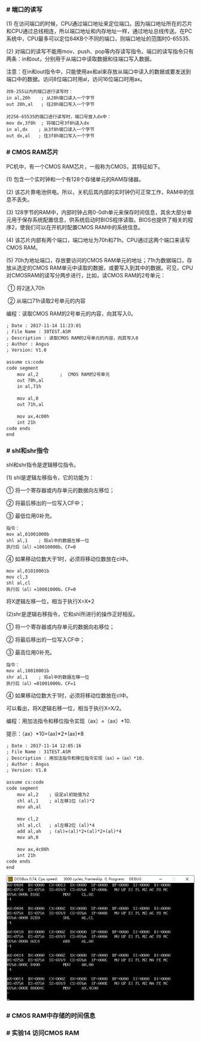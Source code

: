 ### # 端口的读写

(1) 在访问端口的时候，CPU通过端口地址来定位端口。因为端口地址所在的芯片和CPU通过总线相连，所以端口地址和内存地址一样，通过地址总线传送。在PC系统中，CPU最多可以定位64KB个不同的端口，则端口地址的范围时0-65535.

(2) 对端口的读写不能用mov、push、pop等内存读写指令。端口的读写指令只有两条：in和out，分别用于从端口中读取数据和往端口写入数据。

注意：在in和out指令中，只能使用ax和al来存放从端口中读入的数据或要发送到端口中的数据。访问8位端口时用al，访问16位端口时用ax。

```assembly
对0-255以内的端口进行读写时：
in al,20h    ; 从20h端口读入一个字节
out 20h,al   ; 往20h端口写入一个字节

对256-65535的端口进行读写时，端口号放入dx中：
mov dx,3f8h  ; 将端口号3f8h送入dx
in al,dx    ; 从3f8h端口读入一个字节
out dx,al   ; 往3f8h端口写入一个字节
```

### # CMOS RAM芯片

PC机中，有一个CMOS RAM芯片，一般称为CMOS，其特征如下。

(1) 包含一个实时钟和一个有128个存储单元的RAM存储器。

(2) 该芯片靠电池供电。所以，关机后其内部的实时钟仍可正常工作，RAM中的信息不丢失。

(3) 128字节的RAM中，内部时钟占用0-0dh单元来保存时间信息，其余大部分单元用于保存系统配置信息，供系统启动时BIOS程序读取。BIOS也提供了相关的程序2，使我们可以在开机时配置CMOS RAM中的系统信息。

(4) 该芯片内部有两个端口，端口地址为70h和71h。CPU通过这两个端口来读写CMOS RAM。

(5) 70h为地址端口，存放要访问的CMOS RAM单元的地址；71h为数据端口，存放从选定的CMOS RAM单元中读取的数据，或要写入到其中的数据。可见，CPU对CMOSRAM的读写分两步进行，比如，读CMOS RAM的2号单元：

​    ① 将2送入70h

​    ② 从端口71h读取2号单元的内容

编程：读取CMOS RAM的2号单元的内容，向其写入0。

```assembly
; Date : 2017-11-14 11:23:01
; File Name : 30TEST.ASM
; Description : 读取CMOS RAM的2号单元的内容，向其写入0
; Author : Angus
; Version: V1.0

assume cs:code
code segment
	mov al,2        ;  CMOS RAM的2号单元
	out 70h,al
	in al,71h

	mov al,0
	out 71h,al

	mov ax,4c00h 
	int 21h
code ends
end
```

### # shl和shr指令

shl和shr指令是逻辑移位指令。

(1) shl是逻辑左移指令，它的功能为：

① 将一个寄存器或内存单元的数据向左移位；

② 将最后移出的一位写入CF中；

③ 最低位用0补充。

```assembly
指令：
mov al,01001000b
shl al,1    ; 将al中的数据左移一位
执行后（al）=10010000b，CF=0
```

④ 如果移动位数大于1时，必须将移动位数放在cl中。 

```assembly
mov al,01010001b
mov cl,3
shl al,cl
执行后（al）=10001000b，CF=0
```

将X逻辑左移一位，相当于执行X=X*2

(2)shr是逻辑右移指令，它和shl所进行的操作正好相反。

① 将一个寄存器或内存单元的数据向右移位；

② 将最后移出的一位写入CF中；

③ 最高位用0补充。

```assembly
指令：
mov al,10010001b
shr al,1    ; 将al中的数据左移一位
执行后（al）=01001000b，CF=1
```

④ 如果移动位数大于1时，必须将移动位数放在cl中。

可以看出，将X逻辑右移一位，相当于执行X=X/2。

编程：用加法指令和移位指令实现（ax）=（ax）*10.

提示：（ax）\*10=(ax)\*2+(ax)\*8

```assembly
; Date : 2017-11-14 12:05:16
; File Name : 31TEST.ASM
; Description : 用加法指令和移位指令实现（ax）=（ax）*10.
; Author : Angus
; Version: V1.0

assume cs:code 
code segment
	mov al,2	; 设定al初始值为2
	shl al,1	; al左移1位 (al)*2
	mov ah,al

	mov cl,2	
	shl al,cl   ; al左移2位 (al)*4
	add al,ah   ; (al)=(al)*2+(al)*2+(al)*4
	mov ah,0

	mov ax,4c00h
	int 21h
code ends
end
```

![1527510237198](assets/1527510237198.png)

### # CMOS RAM中存储的时间信息

### # 实验14 访问CMOS RAM